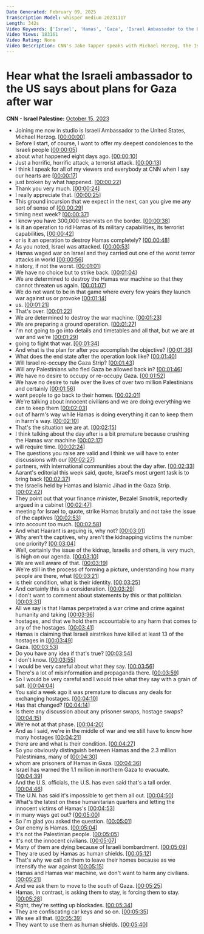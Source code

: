 ```yaml
---
Date Generated: February 09, 2025
Transcription Model: whisper medium 20231117
Length: 342s
Video Keywords: ['Israel', 'Hamas', 'Gaza', 'Israel Ambassador to the US', 'Michael Herzog', 'Israel-Hamas war', 'Gaza evacuation', 'Jake Tapper']
Video Views: 183161
Video Rating: None
Video Description: CNN's Jake Tapper speaks with Michael Herzog, the Israeli ambassador to the US, about Israel's plans for Gaza after the war is over. #CNN #News
---
```


# Hear what the Israeli ambassador to the US says about plans for Gaza after war
**CNN - Israel Palestine:** [October 15, 2023](https://www.youtube.com/watch?v=gTgMZmSdkHY)
*  Joining me now in studio is Israeli Ambassador to the United States, Michael Herzog. [[00:00:00](https://www.youtube.com/watch?v=gTgMZmSdkHY&t=0.0s)]
*  Before I start, of course, I want to offer my deepest condolences to the Israeli people [[00:00:05](https://www.youtube.com/watch?v=gTgMZmSdkHY&t=5.5s)]
*  about what happened eight days ago. [[00:00:10](https://www.youtube.com/watch?v=gTgMZmSdkHY&t=10.06s)]
*  Just a horrific, horrific attack, a terrorist attack. [[00:00:13](https://www.youtube.com/watch?v=gTgMZmSdkHY&t=13.780000000000001s)]
*  I think I speak for all of my viewers and everybody at CNN when I say our hearts are [[00:00:17](https://www.youtube.com/watch?v=gTgMZmSdkHY&t=17.48s)]
*  just broken by what happened. [[00:00:22](https://www.youtube.com/watch?v=gTgMZmSdkHY&t=22.48s)]
*  Thank you very much. [[00:00:24](https://www.youtube.com/watch?v=gTgMZmSdkHY&t=24.68s)]
*  I really appreciate that. [[00:00:25](https://www.youtube.com/watch?v=gTgMZmSdkHY&t=25.68s)]
*  This ground incursion that we expect in the next, can you give me any sort of sense of [[00:00:29](https://www.youtube.com/watch?v=gTgMZmSdkHY&t=29.8s)]
*  timing next week? [[00:00:37](https://www.youtube.com/watch?v=gTgMZmSdkHY&t=37.0s)]
*  I know you have 300,000 reservists on the border. [[00:00:38](https://www.youtube.com/watch?v=gTgMZmSdkHY&t=38.8s)]
*  Is it an operation to rid Hamas of its military capabilities, its terrorist capabilities, [[00:00:42](https://www.youtube.com/watch?v=gTgMZmSdkHY&t=42.04s)]
*  or is it an operation to destroy Hamas completely? [[00:00:48](https://www.youtube.com/watch?v=gTgMZmSdkHY&t=48.0s)]
*  As you noted, Israel was attacked. [[00:00:53](https://www.youtube.com/watch?v=gTgMZmSdkHY&t=53.34s)]
*  Hamas waged war on Israel and they carried out one of the worst terror attacks in world [[00:00:56](https://www.youtube.com/watch?v=gTgMZmSdkHY&t=56.64s)]
*  history, if not the worst. [[00:01:01](https://www.youtube.com/watch?v=gTgMZmSdkHY&t=61.64s)]
*  We have no choice but to strike back. [[00:01:04](https://www.youtube.com/watch?v=gTgMZmSdkHY&t=64.44s)]
*  We are determined to destroy the Hamas war machine so that they cannot threaten us again. [[00:01:07](https://www.youtube.com/watch?v=gTgMZmSdkHY&t=67.44s)]
*  We do not want to be in that game where every few years they launch war against us or provoke [[00:01:14](https://www.youtube.com/watch?v=gTgMZmSdkHY&t=74.2s)]
*  us. [[00:01:21](https://www.youtube.com/watch?v=gTgMZmSdkHY&t=81.68s)]
*  That's over. [[00:01:22](https://www.youtube.com/watch?v=gTgMZmSdkHY&t=82.92s)]
*  We are determined to destroy the war machine. [[00:01:23](https://www.youtube.com/watch?v=gTgMZmSdkHY&t=83.92s)]
*  We are preparing a ground operation. [[00:01:27](https://www.youtube.com/watch?v=gTgMZmSdkHY&t=87.36s)]
*  I'm not going to go into details and timetables and all that, but we are at war and we're [[00:01:29](https://www.youtube.com/watch?v=gTgMZmSdkHY&t=89.12s)]
*  going to fight that war. [[00:01:34](https://www.youtube.com/watch?v=gTgMZmSdkHY&t=94.64s)]
*  And what is the plan for after you accomplish the objective? [[00:01:36](https://www.youtube.com/watch?v=gTgMZmSdkHY&t=96.36s)]
*  What does the end state after the operation look like? [[00:01:40](https://www.youtube.com/watch?v=gTgMZmSdkHY&t=100.58s)]
*  Will Israel re-occupy the Gaza Strip? [[00:01:43](https://www.youtube.com/watch?v=gTgMZmSdkHY&t=103.24000000000001s)]
*  Will any Palestinians who fled Gaza be allowed back in? [[00:01:46](https://www.youtube.com/watch?v=gTgMZmSdkHY&t=106.92s)]
*  We have no desire to occupy or re-occupy Gaza. [[00:01:52](https://www.youtube.com/watch?v=gTgMZmSdkHY&t=112.52000000000001s)]
*  We have no desire to rule over the lives of over two million Palestinians and certainly [[00:01:56](https://www.youtube.com/watch?v=gTgMZmSdkHY&t=116.9s)]
*  want people to go back to their homes. [[00:02:01](https://www.youtube.com/watch?v=gTgMZmSdkHY&t=121.84s)]
*  We're talking about innocent civilians and we are doing everything we can to keep them [[00:02:03](https://www.youtube.com/watch?v=gTgMZmSdkHY&t=123.88000000000001s)]
*  out of harm's way while Hamas is doing everything it can to keep them in harm's way. [[00:02:10](https://www.youtube.com/watch?v=gTgMZmSdkHY&t=130.12s)]
*  That's the situation we are at. [[00:02:15](https://www.youtube.com/watch?v=gTgMZmSdkHY&t=135.96s)]
*  I think talking about the day after is a bit premature because crushing the Hamas war machine [[00:02:17](https://www.youtube.com/watch?v=gTgMZmSdkHY&t=137.72s)]
*  will require time. [[00:02:24](https://www.youtube.com/watch?v=gTgMZmSdkHY&t=144.11999999999998s)]
*  The questions you raise are valid and I think we will have to enter discussions with our [[00:02:27](https://www.youtube.com/watch?v=gTgMZmSdkHY&t=147.0s)]
*  partners, with international communities about the day after. [[00:02:33](https://www.youtube.com/watch?v=gTgMZmSdkHY&t=153.11999999999998s)]
*  Aarant's editorial this week said, quote, Israel's most urgent task is to bring back [[00:02:37](https://www.youtube.com/watch?v=gTgMZmSdkHY&t=157.23999999999998s)]
*  the Israelis held by Hamas and Islamic Jihad in the Gaza Strip. [[00:02:42](https://www.youtube.com/watch?v=gTgMZmSdkHY&t=162.39999999999998s)]
*  They point out that your finance minister, Bezalel Smotrik, reportedly argued in a cabinet [[00:02:47](https://www.youtube.com/watch?v=gTgMZmSdkHY&t=167.04s)]
*  meeting for Israel to, quote, strike Hamas brutally and not take the issue of the captives [[00:02:53](https://www.youtube.com/watch?v=gTgMZmSdkHY&t=173.16s)]
*  into account too much. [[00:02:58](https://www.youtube.com/watch?v=gTgMZmSdkHY&t=178.51999999999998s)]
*  And what Haarant is arguing is, why not? [[00:03:01](https://www.youtube.com/watch?v=gTgMZmSdkHY&t=181.32s)]
*  Why aren't the captives, why aren't the kidnapping victims the number one priority? [[00:03:04](https://www.youtube.com/watch?v=gTgMZmSdkHY&t=184.44s)]
*  Well, certainly the issue of the kidnap, Israelis and others, is very much, is high on our agenda. [[00:03:10](https://www.youtube.com/watch?v=gTgMZmSdkHY&t=190.88s)]
*  We are well aware of that. [[00:03:19](https://www.youtube.com/watch?v=gTgMZmSdkHY&t=199.67999999999998s)]
*  We're still in the process of forming a picture, understanding how many people are there, what [[00:03:21](https://www.youtube.com/watch?v=gTgMZmSdkHY&t=201.2s)]
*  is their condition, what is their identity. [[00:03:25](https://www.youtube.com/watch?v=gTgMZmSdkHY&t=205.51999999999998s)]
*  And certainly this is a consideration. [[00:03:29](https://www.youtube.com/watch?v=gTgMZmSdkHY&t=209.44s)]
*  I don't want to comment about statements by this or that politician. [[00:03:31](https://www.youtube.com/watch?v=gTgMZmSdkHY&t=211.12s)]
*  All we say is that Hamas perpetrated a war crime and crime against humanity and taking [[00:03:36](https://www.youtube.com/watch?v=gTgMZmSdkHY&t=216.84s)]
*  hostages, and that we hold them accountable to any harm that comes to any of the hostages. [[00:03:41](https://www.youtube.com/watch?v=gTgMZmSdkHY&t=221.92000000000002s)]
*  Hamas is claiming that Israeli airstrikes have killed at least 13 of the hostages in [[00:03:49](https://www.youtube.com/watch?v=gTgMZmSdkHY&t=229.32s)]
*  Gaza. [[00:03:53](https://www.youtube.com/watch?v=gTgMZmSdkHY&t=233.12s)]
*  Do you have any idea if that's true? [[00:03:54](https://www.youtube.com/watch?v=gTgMZmSdkHY&t=234.12s)]
*  I don't know. [[00:03:55](https://www.youtube.com/watch?v=gTgMZmSdkHY&t=235.6s)]
*  I would be very careful about what they say. [[00:03:56](https://www.youtube.com/watch?v=gTgMZmSdkHY&t=236.6s)]
*  There's a lot of misinformation and propaganda there. [[00:03:59](https://www.youtube.com/watch?v=gTgMZmSdkHY&t=239.32s)]
*  So I would be very careful and I would take what they say with a grain of salt. [[00:04:04](https://www.youtube.com/watch?v=gTgMZmSdkHY&t=244.24s)]
*  You said a week ago it was premature to discuss any deals for exchanging hostages. [[00:04:10](https://www.youtube.com/watch?v=gTgMZmSdkHY&t=250.12s)]
*  Has that changed? [[00:04:14](https://www.youtube.com/watch?v=gTgMZmSdkHY&t=254.88s)]
*  Is there any discussion about any prisoner swaps, hostage swaps? [[00:04:15](https://www.youtube.com/watch?v=gTgMZmSdkHY&t=255.88s)]
*  We're not at that phase. [[00:04:20](https://www.youtube.com/watch?v=gTgMZmSdkHY&t=260.40000000000003s)]
*  And as I said, we're in the middle of war and we still have to know how many hostages [[00:04:21](https://www.youtube.com/watch?v=gTgMZmSdkHY&t=261.8s)]
*  there are and what is their condition. [[00:04:27](https://www.youtube.com/watch?v=gTgMZmSdkHY&t=267.44s)]
*  So you obviously distinguish between Hamas and the 2.3 million Palestinians, many of [[00:04:30](https://www.youtube.com/watch?v=gTgMZmSdkHY&t=270.28s)]
*  whom are prisoners of Hamas in Gaza. [[00:04:36](https://www.youtube.com/watch?v=gTgMZmSdkHY&t=276.28s)]
*  Israel has warned the 1.1 million in northern Gaza to evacuate. [[00:04:39](https://www.youtube.com/watch?v=gTgMZmSdkHY&t=279.91999999999996s)]
*  And the U.S. officials, the U.S. has even said that's a tall order. [[00:04:46](https://www.youtube.com/watch?v=gTgMZmSdkHY&t=286.55999999999995s)]
*  The U.N. has said it's impossible to get them all out. [[00:04:50](https://www.youtube.com/watch?v=gTgMZmSdkHY&t=290.15999999999997s)]
*  What's the latest on these humanitarian quarters and letting the innocent victims of Hamas's [[00:04:53](https://www.youtube.com/watch?v=gTgMZmSdkHY&t=293.2s)]
*  in many ways get out? [[00:05:00](https://www.youtube.com/watch?v=gTgMZmSdkHY&t=300.28000000000003s)]
*  So I'm glad you asked the question. [[00:05:01](https://www.youtube.com/watch?v=gTgMZmSdkHY&t=301.84000000000003s)]
*  Our enemy is Hamas. [[00:05:04](https://www.youtube.com/watch?v=gTgMZmSdkHY&t=304.16s)]
*  It's not the Palestinian people. [[00:05:05](https://www.youtube.com/watch?v=gTgMZmSdkHY&t=305.40000000000003s)]
*  It's not the innocent civilians. [[00:05:07](https://www.youtube.com/watch?v=gTgMZmSdkHY&t=307.72s)]
*  Many of them are dying because of Israeli bombardment. [[00:05:09](https://www.youtube.com/watch?v=gTgMZmSdkHY&t=309.36s)]
*  They are used by Hamas as human shields. [[00:05:12](https://www.youtube.com/watch?v=gTgMZmSdkHY&t=312.44s)]
*  That's why we call on them to leave their homes because as we intensify the war against [[00:05:15](https://www.youtube.com/watch?v=gTgMZmSdkHY&t=315.28000000000003s)]
*  Hamas and Hamas war machine, we don't want to harm any civilians. [[00:05:21](https://www.youtube.com/watch?v=gTgMZmSdkHY&t=321.28000000000003s)]
*  And we ask them to move to the south of Gaza. [[00:05:25](https://www.youtube.com/watch?v=gTgMZmSdkHY&t=325.12s)]
*  Hamas, in contrast, is asking them to stay, is forcing them to stay. [[00:05:28](https://www.youtube.com/watch?v=gTgMZmSdkHY&t=328.6s)]
*  Right, they're setting up blockades. [[00:05:34](https://www.youtube.com/watch?v=gTgMZmSdkHY&t=334.04s)]
*  They are confiscating car keys and so on. [[00:05:35](https://www.youtube.com/watch?v=gTgMZmSdkHY&t=335.88s)]
*  We see all that. [[00:05:39](https://www.youtube.com/watch?v=gTgMZmSdkHY&t=339.8s)]
*  They want to use them as human shields. [[00:05:40](https://www.youtube.com/watch?v=gTgMZmSdkHY&t=340.8s)]
